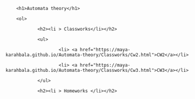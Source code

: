 <!DOCTYPE html>
<html>


<body>

        <h1>Automata theory</h1>

        <ol>

                <h2><li > Classworks</li></h2>

                <ul>

                        <li> <a href="https://maya-karahbala.github.io/Automata-theory/Classworks/Cw2.html">CW2</a></li>

                        <li> <a href="https://maya-karahbala.github.io/Automata-theory/Classworks/Cw3.html">CW3</a></li>

                </ul>

                <h2><li > Homeworks </li></h2>
      

</body>

</html>


